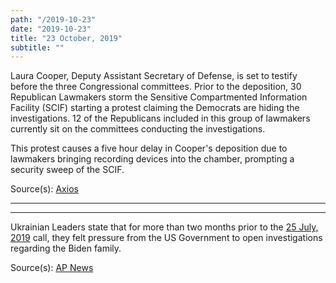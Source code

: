 ```yaml
---
path: "/2019-10-23"
date: "2019-10-23"
title: "23 October, 2019"
subtitle: ""
---
```


Laura Cooper, Deputy Assistant Secretary of Defense, is set to testify before the three Congressional committees. Prior to the deposition, 30 Republican Lawmakers storm the Sensitive Compartmented Information Facility (SCIF) starting a protest claiming the Democrats are hiding the investigations. 12 of the Republicans included in this group of lawmakers currently sit on the committees conducting the investigations.

<tweet id="1187028992295161858"></tweet>
<tweet id="1187063885372841989"></tweet>

This protest causes a five hour delay in Cooper's deposition due to lawmakers bringing recording devices into the chamber, prompting a security sweep of the SCIF.

<span class="sources">
Source(s): <a href="https://www.axios.com/house-republicans-impeachment-hearing-trump-ukraine-50036a32-6a78-4af4-874f-475fe90db264.html" target="_blank" rel="noopener noreferrer">Axios</a>
</span>

---

<tweet id="1187080923961012228"></tweet>

---

Ukrainian Leaders state that for more than two months prior to the <a href="#2019-07-25">25 July, 2019</a> call, they felt pressure from the US Government to open investigations regarding the Biden family.

<span class="sources">
Source(s): <a href="https://www.apnews.com/b048901b635f423db49a10046daaf8a8" target="_blank" rel="noopener noreferrer">AP News</a>
</span>